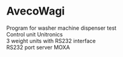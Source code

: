 # AvecoWagi
Program for washer machine dispenser test<br>
Control unit Unitronics<br>
3 weight units with RS232 interface<br>
RS232 port server MOXA<br>
